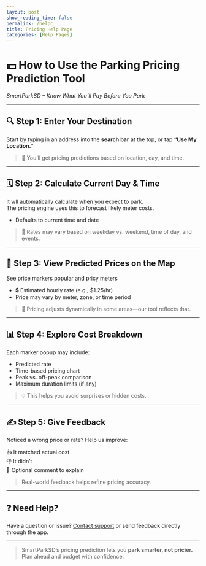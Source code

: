```yaml
---
layout: post 
show_reading_time: false
permalink: /helpc
title: Pricing Help Page
categories: [Help Pages]
---
```


# 💵 How to Use the Parking Pricing Prediction Tool  
*SmartParkSD – Know What You’ll Pay Before You Park*

---

## 🔍 Step 1: Enter Your Destination  
Start by typing in an address into the **search bar** at the top, or tap **“Use My Location.”**

> 🧭 You’ll get pricing predictions based on location, day, and time.

---

## 🗓️ Step 2: Calculate Current Day & Time  
It wll automatically calculate when you expect to park.  
The pricing engine uses this to forecast likely meter costs.
 
- Defaults to current time and date

> 📅 Rates may vary based on weekday vs. weekend, time of day, and events.

---

## 📍 Step 3: View Predicted Prices on the Map  
See price markers popular and pricy meters

- 💲 Estimated hourly rate (e.g., $1.25/hr)   
- Price may vary by meter, zone, or time period

> 🔄 Pricing adjusts dynamically in some areas—our tool reflects that.

---

## 📊 Step 4: Explore Cost Breakdown  
Each marker popup may include:

- Predicted rate  
- Time-based pricing chart  
- Peak vs. off-peak comparison  
- Maximum duration limits (if any)

> 💡 This helps you avoid surprises or hidden costs.

---

## ✍️ Step 5: Give Feedback  
Noticed a wrong price or rate? Help us improve:

👍 It matched actual cost  
👎 It didn’t  
📝 Optional comment to explain

> Real-world feedback helps refine pricing accuracy.
---

## ❓ Need Help?  
Have a question or issue? [Contact support](https://github.com/Hypernova101/parking_frontend/issues) or send feedback directly through the app.

---

> SmartParkSD’s pricing prediction lets you **park smarter, not pricier.**  
> Plan ahead and budget with confidence.
